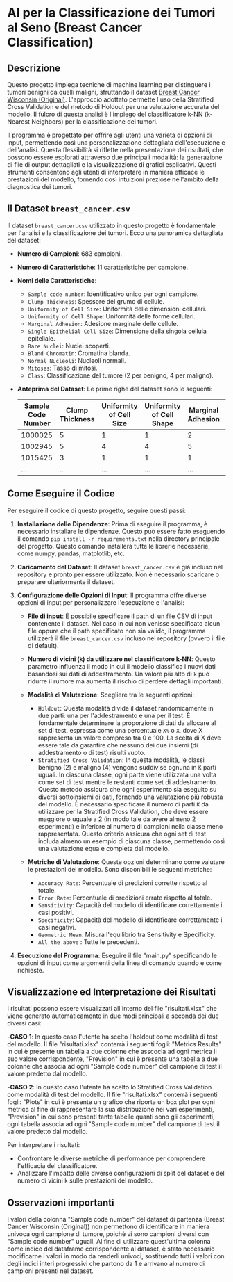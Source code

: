 # AI per la Classificazione dei Tumori al Seno (Breast Cancer Classification)  

## Descrizione
Questo progetto impiega tecniche di machine learning per distinguere i tumori benigni da quelli maligni, sfruttando il dataset [Breast Cancer Wisconsin (Original)](http://archive.ics.uci.edu/ml/datasets/breast+cancer+wisconsin+(original)). L'approccio adottato permette l'uso della Stratified Cross Validation e del metodo di Holdout per una valutazione accurata del modello. Il fulcro di questa analisi è l'impiego del classificatore k-NN (k-Nearest Neighbors) per la classificazione dei tumori.

Il programma è progettato per offrire agli utenti una varietà di opzioni di input, permettendo così una personalizzazione dettagliata dell'esecuzione e dell'analisi. Questa flessibilità si riflette nella presentazione dei risultati, che possono essere esplorati attraverso due principali modalità: la generazione di file di output dettagliati e la visualizzazione di grafici esplicativi. Questi strumenti consentono agli utenti di interpretare in maniera efficace le prestazioni del modello, fornendo così intuizioni preziose nell'ambito della diagnostica dei tumori.

## Il Dataset `breast_cancer.csv`

Il dataset `breast_cancer.csv` utilizzato in questo progetto è fondamentale per l'analisi e la classificazione dei tumori. Ecco una panoramica dettagliata del dataset:

- **Numero di Campioni**: 683 campioni.
- **Numero di Caratteristiche**: 11 caratteristiche per campione.

- **Nomi delle Caratteristiche**:
  - `Sample code number`: Identificativo unico per ogni campione.
  - `Clump Thickness`: Spessore del grumo di cellule.
  - `Uniformity of Cell Size`: Uniformità delle dimensioni cellulari.
  - `Uniformity of Cell Shape`: Uniformità delle forme cellulari.
  - `Marginal Adhesion`: Adesione marginale delle cellule.
  - `Single Epithelial Cell Size`: Dimensione della singola cellula epiteliale.
  - `Bare Nuclei`: Nuclei scoperti.
  - `Bland Chromatin`: Cromatina blanda.
  - `Normal Nucleoli`: Nucleoli normali.
  - `Mitoses`: Tasso di mitosi.
  - `Class`: Classificazione del tumore (2 per benigno, 4 per maligno).
  
- **Anteprima del Dataset**: Le prime righe del dataset sono le seguenti:

  | Sample Code Number | Clump Thickness | Uniformity of Cell Size | Uniformity of Cell Shape | Marginal Adhesion | Single Epithelial Cell Size | Bare Nuclei | Bland Chromatin | Normal Nucleoli | Mitoses | Class |
  |--------------------|-----------------|-------------------------|--------------------------|-------------------|-----------------------------|-------------|-----------------|-----------------|---------|-------|
  | 1000025            | 5               | 1                       | 1                        | 2                 | 1                           | 3           | 1               | 1               | 1       | 2     |
  | 1002945            | 5               | 4                       | 4                        | 5                 | 7                           | 10          | 3               | 2               | 1       | 2     |
  | 1015425            | 3               | 1                       | 1                        | 1                 | 2                           | 2           | 3               | 1               | 1       | 2     |
  | ...                | ...             | ...                     | ...                      | ...               | ...                         | ...         | ...             | ...             | ...     | ...   |



## Come Eseguire il Codice
Per eseguire il codice di questo progetto, seguire questi passi:

1. **Installazione delle Dipendenze**: Prima di eseguire il programma, è necessario installare le dipendenze. Questo può essere fatto eseguendo il comando `pip install -r requirements.txt` nella directory principale del progetto. Questo comando installerà tutte le librerie necessarie, come numpy, pandas, matplotlib, etc. 

2. **Caricamento del Dataset**: Il dataset `breast_cancer.csv` è già incluso nel repository e pronto per essere utilizzato. Non è necessario scaricare o preparare ulteriormente il dataset.

3. **Configurazione delle Opzioni di Input**:
    Il programma offre diverse opzioni di input per personalizzare l'esecuzione e l'analisi:
   
   - **File di input**: È possibile specificare il path di un file CSV di input contenente il dataset. Nel caso in cui non venisse specificato alcun file oppure che il path specificato non sia valido, il programma utilizzerà il file `breast_cancer.csv` incluso nel repository (ovvero il file di default).

   - **Numero di vicini (`k`) da utilizzare nel classificatore k-NN**: Questo parametro influenza il modo in cui il modello classifica i nuovi dati basandosi sui dati di addestramento. Un valore più alto di `k` può ridurre il rumore ma aumenta il rischio di perdere dettagli importanti.
  
   - **Modalità di Valutazione**: Scegliere tra le seguenti opzioni:
     - `Holdout`: Questa modalità divide il dataset randomicamente in due parti: una per l'addestramento e una per il test. È fondamentale determinare la proporzione di dati da allocare al set di test, espressa come una percentuale `X%` o `X`, dove X rappresenta un valore compreso tra 0 e 100. La scelta di X deve essere tale da garantire che nessuno dei due insiemi (di addestramento o di test) risulti vuoto. 
     - `Stratified Cross Validation`: In questa modalità, le classi benigno (2) e maligno (4) vengono suddivise ognuna in `K` parti uguali. In ciascuna classe, ogni parte viene utilizzata una volta come set di test mentre le restanti come set di addestramento. Questo metodo assicura che ogni esperimento sia eseguito su diversi sottoinsiemi di dati, fornendo una valutazione più robusta del modello. È necessario specificare il numero di parti `K` da utilizzare per la Stratified Cross Validation, che deve essere maggiore o uguale a 2 (in modo tale da avere almeno 2 esperimenti) e inferiore al numero di campioni nella classe meno rappresentata. Questo criterio assicura che ogni set di test includa almeno un esempio di ciascuna classe, permettendo così una valutazione equa e completa del modello.
   - **Metriche di Valutazione**: Queste opzioni determinano come valutare le prestazioni del modello. Sono disponibili le seguenti metriche:
     - `Accuracy Rate`: Percentuale di predizioni corrette rispetto al totale.
     - `Error Rate`: Percentuale di predizioni errate rispetto al totale.
     - `Sensitivity`: Capacità del modello di identificare correttamente i casi positivi.
     - `Specificity`: Capacità del modello di identificare correttamente i casi negativi.
     - `Geometric Mean`: Misura l'equilibrio tra Sensitivity e Specificity.
     - `All the above` : Tutte le precedenti.

4. **Esecuzione del Programma**: Eseguire il file "main.py" specificando le opzioni di input come argomenti della linea di comando quando e come richieste.

## Visualizzazione ed Interpretazione dei Risultati
I risultati possono essere visualizzati all'interno del file "risultati.xlsx" che viene generato automaticamente in due modi principali a seconda dei due diversi casi:

-**CASO 1**: In questo caso l'utente ha scelto l'holdout come modalità di test del modello. Il file "risultati.xlsx" conterrà i seguenti fogli: 
"Metrics Results" in cui è presente un tabella a due colonne che asscocia ad ogni metrica il suo valore corrispondente,
"Prevision" in cui è presente una tabella a due colonne che associa ad ogni "Sample code number" del campione di test il valore predetto dal modello.

-**CASO 2**: In questo caso l'utente ha scelto lo Stratified Cross Validation come modalità di test del modello. Il file "risultati.xlsx" conterrà i seguenti fogli: 
"Plots" in cui è presente un grafico che riporta un box plot per ogni metrica al fine di rappresentare la sua distribuzione nei vari esperimenti,
"Prevision" in cui sono presenti tante tabelle quanti sono gli esperimenti, ogni tabella associa ad ogni "Sample code number" del campione di test il valore predetto dal modello.

Per interpretare i risultati:
- Confrontare le diverse metriche di performance per comprendere l'efficacia del classificatore.
- Analizzare l'impatto delle diverse configurazioni di split del dataset e del numero di vicini `k` sulle prestazioni del modello.

## Osservazioni importanti 
I valori della colonna "Sample code number" del dataset di partenza (Breast Cancer Wisconsin (Original)) non permettono di identificare in maniera univoca ogni campione di tumore, poichè vi sono campioni diversi con "Sample code number" uguali.
Al fine di utilizzare quest'ultima colonna come indice del dataframe corrispondente al dataset, è stato necessario modificarne i valori in modo da renderli univoci,
sostituendo tutti i valori con degli indici interi progressivi che partono da 1 e arrivano al numero di campioni presenti nel dataset.


